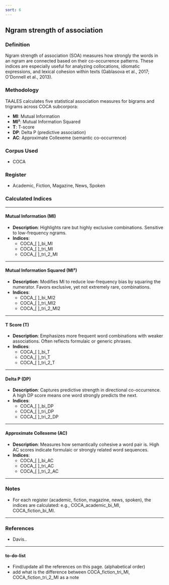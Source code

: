 ```yaml
---
sort: 6
---
```


## Ngram strength of association

### Definition
Ngram strength of association (SOA) measures how strongly the words in an ngram are connected based on their co-occurrence patterns. These indices are especially useful for analyzing collocations, idiomatic expressions, and lexical cohesion within texts (Gablasova et al., 2017; O'Donnell et al., 2013).

### Methodology
TAALES calculates five statistical association measures for bigrams and trigrams across COCA subcorpora:
- **MI**: Mutual Information
- **MI²**: Mutual Information Squared
- **T**: T-score
- **DP**: Delta P (predictive association)
- **AC**: Approximate Collexeme (semantic co-occurrence)

### Corpus Used
- COCA

### Register
- Academic, Fiction, Magazine, News, Spoken

### Calculated Indices

---

#### Mutual Information (MI)

- **Description**: Highlights rare but highly exclusive combinations. Sensitive to low-frequency ngrams.
- **Indices**:
  - COCA_[ ]_bi_MI  
  - COCA_[ ]_tri_MI  
  - COCA_[ ]_tri_2_MI  

---

#### Mutual Information Squared (MI²)

- **Description**: Modifies MI to reduce low-frequency bias by squaring the numerator. Favors exclusive, yet not extremely rare, combinations.
- **Indices**:
  - COCA_[ ]_bi_MI2  
  - COCA_[ ]_tri_MI2  
  - COCA_[ ]_tri_2_MI2  

---

#### T Score (T)

- **Description**: Emphasizes more frequent word combinations with weaker associations. Often reflects formulaic or generic phrases.
- **Indices**:
  - COCA_[ ]_bi_T  
  - COCA_[ ]_tri_T  
  - COCA_[ ]_tri_2_T  

---

#### Delta P (DP)

- **Description**: Captures predictive strength in directional co-occurrence. A high DP score means one word strongly predicts the next.
- **Indices**:
  - COCA_[ ]_bi_DP  
  - COCA_[ ]_tri_DP  
  - COCA_[ ]_tri_2_DP  

---

#### Approximate Collexeme (AC)

- **Description**: Measures how semantically cohesive a word pair is. High AC scores indicate formulaic or strongly related word sequences.
- **Indices**:
  - COCA_[ ]_bi_AC  
  - COCA_[ ]_tri_AC  
  - COCA_[ ]_tri_2_AC  


---

### Notes
- For each register (academic, fiction, magazine, news, spoken), the indices are calculated: e.g., 
COCA_academic_bi_MI, COCA_fiction_bi_MI.
---

### References
- Davis..

---

#### to-do-list
- Find/update all the references on this page. (alphabetical order)
- add what is the difference between COCA_fiction_tri_MI, COCA_fiction_tri_2_MI  as a note
